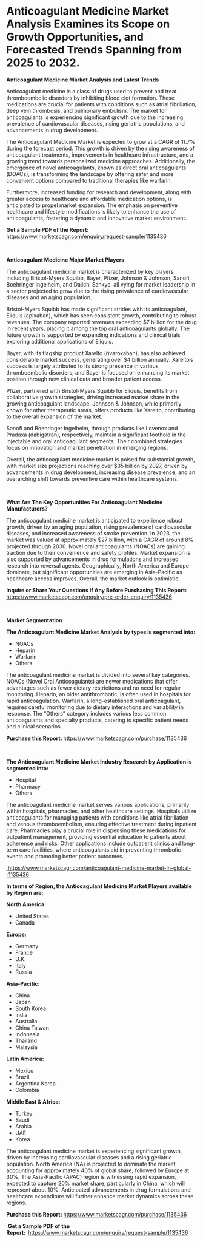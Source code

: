 <p><h1>Anticoagulant Medicine Market Analysis Examines its Scope on Growth Opportunities, and Forecasted Trends Spanning from 2025 to 2032.</h1></p><p><strong>Anticoagulant Medicine Market Analysis and Latest Trends</strong></p>
<p><p>Anticoagulant medicine is a class of drugs used to prevent and treat thromboembolic disorders by inhibiting blood clot formation. These medications are crucial for patients with conditions such as atrial fibrillation, deep vein thrombosis, and pulmonary embolism. The market for anticoagulants is experiencing significant growth due to the increasing prevalence of cardiovascular diseases, rising geriatric populations, and advancements in drug development.</p><p>The Anticoagulant Medicine Market is expected to grow at a CAGR of 11.7% during the forecast period. This growth is driven by the rising awareness of anticoagulant treatments, improvements in healthcare infrastructure, and a growing trend towards personalized medicine approaches. Additionally, the emergence of novel anticoagulants, known as direct oral anticoagulants (DOACs), is transforming the landscape by offering safer and more convenient options compared to traditional therapies like warfarin.</p><p>Furthermore, increased funding for research and development, along with greater access to healthcare and affordable medication options, is anticipated to propel market expansion. The emphasis on preventive healthcare and lifestyle modifications is likely to enhance the use of anticoagulants, fostering a dynamic and innovative market environment.</p></p>
<p><strong>Get a Sample PDF of the Report:&nbsp;</strong> <a href="https://www.marketscagr.com/enquiry/request-sample/1135436?utm_campaign=2467&utm_medium=2&utm_source=Github&utm_content=ia&utm_term=19042025&utm_id=anticoagulant-medicine">https://www.marketscagr.com/enquiry/request-sample/1135436</a></p>
<p>&nbsp;</p>
<p><strong>Anticoagulant Medicine Major Market Players</strong></p>
<p><p>The anticoagulant medicine market is characterized by key players including Bristol-Myers Squibb, Bayer, Pfizer, Johnson & Johnson, Sanofi, Boehringer Ingelheim, and Daiichi Sankyo, all vying for market leadership in a sector projected to grow due to the rising prevalence of cardiovascular diseases and an aging population.</p><p>Bristol-Myers Squibb has made significant strides with its anticoagulant, Eliquis (apixaban), which has seen consistent growth, contributing to robust revenues. The company reported revenues exceeding $7 billion for the drug in recent years, placing it among the top oral anticoagulants globally. The future growth is supported by expanding indications and clinical trials exploring additional applications of Eliquis.</p><p>Bayer, with its flagship product Xarelto (rivaroxaban), has also achieved considerable market success, generating over $4 billion annually. Xarelto’s success is largely attributed to its strong presence in various thromboembolic disorders, and Bayer is focused on enhancing its market position through new clinical data and broader patient access.</p><p>Pfizer, partnered with Bristol-Myers Squibb for Eliquis, benefits from collaborative growth strategies, driving increased market share in the growing anticoagulant landscape. Johnson & Johnson, while primarily known for other therapeutic areas, offers products like Xarelto, contributing to the overall expansion of the market.</p><p>Sanofi and Boehringer Ingelheim, through products like Lovenox and Pradaxa (dabigatran), respectively, maintain a significant foothold in the injectable and oral anticoagulant segments. Their combined strategies focus on innovation and market penetration in emerging regions.</p><p>Overall, the anticoagulant medicine market is poised for substantial growth, with market size projections reaching over $35 billion by 2027, driven by advancements in drug development, increasing disease prevalence, and an overarching shift towards preventive care within healthcare systems.</p></p>
<p>&nbsp;</p>
<p><strong>What Are The Key Opportunities For Anticoagulant Medicine Manufacturers?</strong></p>
<p><p>The anticoagulant medicine market is anticipated to experience robust growth, driven by an aging population, rising prevalence of cardiovascular diseases, and increased awareness of stroke prevention. In 2023, the market was valued at approximately $27 billion, with a CAGR of around 8% projected through 2030. Novel oral anticoagulants (NOACs) are gaining traction due to their convenience and safety profiles. Market expansion is also supported by advancements in drug formulations and increased research into reversal agents. Geographically, North America and Europe dominate, but significant opportunities are emerging in Asia-Pacific as healthcare access improves. Overall, the market outlook is optimistic.</p></p>
<p><strong>Inquire or Share Your Questions If Any Before Purchasing This Report:</strong> <a href="https://www.marketscagr.com/enquiry/pre-order-enquiry/1135436?utm_campaign=2467&utm_medium=2&utm_source=Github&utm_content=ia&utm_term=19042025&utm_id=anticoagulant-medicine">https://www.marketscagr.com/enquiry/pre-order-enquiry/1135436</a></p>
<p>&nbsp;</p>
<p><strong>Market Segmentation</strong></p>
<p><strong>The Anticoagulant Medicine Market Analysis by types is segmented into:</strong></p>
<p><ul><li>NOACs</li><li>Heparin</li><li>Warfarin</li><li>Others</li></ul></p>
<p><p>The anticoagulant medicine market is divided into several key categories. NOACs (Novel Oral Anticoagulants) are newer medications that offer advantages such as fewer dietary restrictions and no need for regular monitoring. Heparin, an older antithrombotic, is often used in hospitals for rapid anticoagulation. Warfarin, a long-established oral anticoagulant, requires careful monitoring due to dietary interactions and variability in response. The “Others” category includes various less common anticoagulants and specialty products, catering to specific patient needs and clinical scenarios.</p></p>
<p><strong>Purchase this Report:&nbsp;</strong><a href="https://www.marketscagr.com/purchase/1135436?utm_campaign=2467&utm_medium=2&utm_source=Github&utm_content=ia&utm_term=19042025&utm_id=anticoagulant-medicine">https://www.marketscagr.com/purchase/1135436</a></p>
<p>&nbsp;</p>
<p><strong>The Anticoagulant Medicine Market Industry Research by Application is segmented into:</strong></p>
<p><ul><li>Hospital</li><li>Pharmacy</li><li>Others</li></ul></p>
<p><p>The anticoagulant medicine market serves various applications, primarily within hospitals, pharmacies, and other healthcare settings. Hospitals utilize anticoagulants for managing patients with conditions like atrial fibrillation and venous thromboembolism, ensuring effective treatment during inpatient care. Pharmacies play a crucial role in dispensing these medications for outpatient management, providing essential education to patients about adherence and risks. Other applications include outpatient clinics and long-term care facilities, where anticoagulants aid in preventing thrombotic events and promoting better patient outcomes.</p></p>
<p><a href="https://www.marketscagr.com/anticoagulant-medicine-market-in-global-r1135436?utm_campaign=2467&utm_medium=2&utm_source=Github&utm_content=ia&utm_term=19042025&utm_id=anticoagulant-medicine">&nbsp;https://www.marketscagr.com/anticoagulant-medicine-market-in-global-r1135436</a></p>
<p><strong>In terms of Region, the Anticoagulant Medicine Market Players available by Region are:</strong></p>
<p>
    <p> <strong> North America: </strong>
        <ul>
            <li>United States</li>
            <li>Canada</li>
        </ul>
        </p> 
    <p> <strong> Europe: </strong>
        <ul>
            <li>Germany</li>
            <li>France</li>
            <li>U.K.</li>
            <li>Italy</li>
            <li>Russia</li>
        </ul>
        </p> 
    <p> <strong> Asia-Pacific: </strong>
        <ul>
            <li>China</li>
            <li>Japan</li>
            <li>South Korea</li>
            <li>India</li>
            <li>Australia</li>
            <li>China Taiwan</li>
            <li>Indonesia</li>
            <li>Thailand</li>
            <li>Malaysia</li>
        </ul>
        </p> 
    <p> <strong> Latin America: </strong>
        <ul>
            <li>Mexico</li>
            <li>Brazil</li>
            <li>Argentina Korea</li>
            <li>Colombia</li>
        </ul>
        </p> 
    <p> <strong> Middle East & Africa: </strong>
        <ul>
            <li>Turkey</li>
            <li>Saudi</li>
            <li>Arabia</li>
            <li>UAE</li>
            <li>Korea</li>
        </ul>
    </p>
    </p>
<p><p>The anticoagulant medicine market is experiencing significant growth, driven by increasing cardiovascular diseases and a rising geriatric population. North America (NA) is projected to dominate the market, accounting for approximately 40% of global share, followed by Europe at 30%. The Asia-Pacific (APAC) region is witnessing rapid expansion, expected to capture 20% market share, particularly in China, which will represent about 10%. Anticipated advancements in drug formulations and healthcare expenditure will further enhance market dynamics across these regions.</p></p>
<p><strong>Purchase this Report: </strong><a href="https://www.marketscagr.com/purchase/1135436?utm_campaign=2467&utm_medium=2&utm_source=Github&utm_content=ia&utm_term=19042025&utm_id=anticoagulant-medicine">https://www.marketscagr.com/purchase/1135436</a></p>
<p>&nbsp;<strong>Get a Sample PDF of the Report:&nbsp;&nbsp;</strong><a href="https://www.marketscagr.com/enquiry/request-sample/1135436?utm_campaign=2467&utm_medium=2&utm_source=Github&utm_content=ia&utm_term=19042025&utm_id=anticoagulant-medicine">https://www.marketscagr.com/enquiry/request-sample/1135436</a></p>
<p><strong></strong></p>
<p><p></p><p></p><p></p></p>